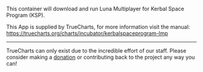 This container will download and run Luna Multiplayer for Kerbal Space Program (KSP).


This App is supplied by TrueCharts, for more information visit the manual: https://truecharts.org/charts/incubator/kerbalspaceprogram-lmp

---

TrueCharts can only exist due to the incredible effort of our staff.
Please consider making a [donation](https://truecharts.org/docs/about/sponsor) or contributing back to the project any way you can!
